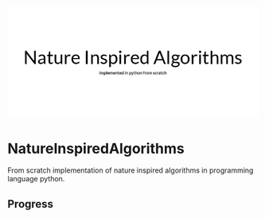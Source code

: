 <h1 align="center">
  <picture>
    <source media="(prefers-color-scheme: dark)" srcset="https://github.com/UPocek/NatureInspiredAlgorithms/blob/main/documentation/NIA.png">
    <img alt="Flutter" src="https://github.com/UPocek/NatureInspiredAlgorithms/blob/main/documentation/NIA.png">
  </picture>
</h1>

# NatureInspiredAlgorithms

  From scratch implementation of nature inspired algorithms in programming language python.
  
## Progress
